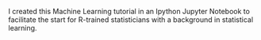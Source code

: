 I created this Machine Learning tutorial in an Ipython Jupyter Notebook to facilitate the start for R-trained statisticians with a background in statistical learning.
